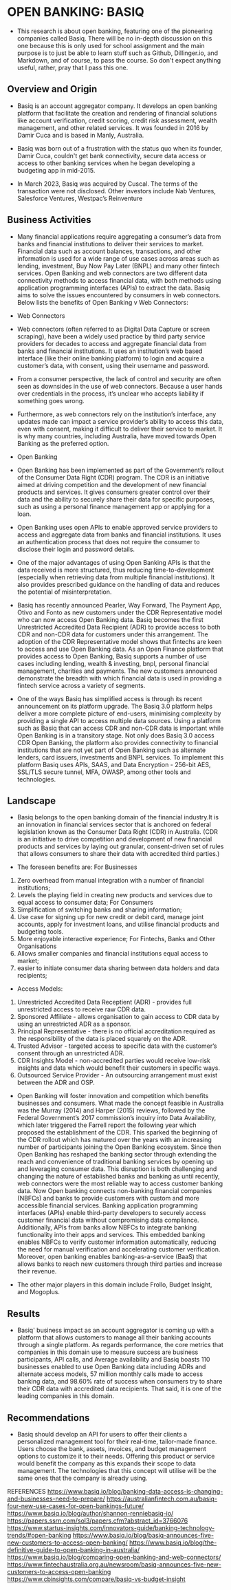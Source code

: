 # OPEN BANKING: BASIQ
* This research is about open banking, featuring one of the pioneering companies called Basiq. There will be no in-depth discussion on this one because this is only used for school assignment and the main purpose is to just be able to learn stuff such as Github, Dillinger.io, and Markdown, and of course, to pass the course. So don't expect anything useful, rather, pray that I pass this one.
## Overview and Origin

* Basiq is an account aggregator company. It develops an open banking platform that facilitate the creation and rendering of financial solutions like account verification, credit scoring, credit risk assessment, wealth management, and other related services. It was founded in 2016 by Damir Cuca and is based in Manly, Australia.

* Basiq was born out of a frustration with the status quo when its founder, Damir Cuca, couldn't get bank connectivity, secure data access or access to other banking services when he began developing a budgeting app in mid-2015.

* In March 2023, Basiq was acquired by Cuscal. The terms of the transaction were not disclosed. Other investors include Nab Ventures, Salesforce Ventures, Westpac’s Reinventure

## Business Activities

* Many financial applications require aggregating a consumer’s data from banks and financial institutions to deliver their services to market. Financial data such as account balances, transactions, and other information is used for a wide range of use cases across areas such as lending, investment, Buy Now Pay Later (BNPL) and many other fintech services. Open Banking and web connectors are two different data connectivity methods to access financial data, with both methods using application programming interfaces (APIs) to extract the data. Basiq aims to solve the issues encountered by consumers in web connectors. Below lists the benefits of Open Banking v Web Connectors:

* Web Connectors
* Web connectors (often referred to as Digital Data Capture or screen scraping), have been a widely used practice by third party service providers for decades to access and aggregate financial data from banks and financial institutions. It uses an institution’s web based interface (like their online banking platform) to login and acquire a customer’s data, with consent, using their username and password.  

* From a consumer perspective, the lack of control and security are often seen as downsides in the use of web connectors. Because a user hands over credentials in the process, it’s unclear who accepts liability if something goes wrong. 

* Furthermore, as web connectors rely on the institution’s interface, any updates made can impact a service provider’s ability to access this data, even with consent, making it difficult to deliver their service to market. It is why many countries, including Australia, have moved towards Open Banking as the preferred option.

* Open Banking

* Open Banking has been implemented as part of the Government’s rollout of the Consumer Data Right (CDR) program. The CDR is an initiative aimed at driving competition and the development of new financial products and services. It gives consumers greater control over their data and the ability to securely share their data for specific purposes, such as using a personal finance management app or applying for a loan. 

* Open Banking uses open APIs to enable approved service providers to access and aggregate data from banks and financial institutions. It uses an authentication process that does not require the consumer to disclose their login and password details. 

* One of the major advantages of using Open Banking APIs is that the data received is more structured, thus reducing time-to-development (especially when retrieving data from multiple financial institutions). It also provides prescribed guidance on the handling of data and reduces the potential of misinterpretation.

* Basiq has recently announced Pearler, Way Forward, The Payment App, Otivo and Fonto as new customers under the CDR Representative model who can now access Open Banking data. Basiq becomes the first Unrestricted Accredited Data Recipient (ADR) to provide access to both CDR and non-CDR data for customers under this arrangement. The adoption of the CDR Representative model shows that fintechs are keen to access and use Open Banking data. As an Open Finance platform that provides access to Open Banking, Basiq supports a number of use cases including lending, wealth & investing, bnpl, personal financial management, charities and payments. The new customers announced demonstrate the breadth with which financial data is used in providing a fintech service across a variety of segments.

* One of the ways Basiq has simplified access is through its recent announcement on its platform upgrade. The Basiq 3.0 platform helps deliver a more complete picture of end-users, minimising complexity by providing a single API to access multiple data sources. Using a platform such as Basiq that can access CDR and non-CDR data is important while Open Banking is in a transitory stage. Not only does Basiq 3.0 access CDR Open Banking, the platform also provides connectivity to financial institutions that are not yet part of Open Banking such as alternate lenders, card issuers, investments and BNPL services. To implement this platform Basiq uses APIs, SAAS, and Data Encryption - 256-bit AES, SSL/TLS secure tunnel, MFA, OWASP, among other tools and technologies.


## Landscape

* Basiq belongs to the open banking domain of the financial industry.It is an innovation in financial services sector that is anchored on federal legislation known as the Consumer Data Right (CDR) in Australia. (CDR is an initiative to drive competition and development of new financial products and services by laying out granular, consent-driven set of rules that allows consumers to share their data with accredited third parties.)

* The foreseen benefits are:
For Businesses
1. Zero overhead from manual integration with a number of financial institutions;
2. Levels the playing field in creating new products and services due to equal access to consumer data;
For Consumers
1. Simplification of switching banks and sharing information;
2. Use case for signing up for new credit or debit card, manage joint accounts, apply for investment loans, and utilise financial products and budgeting tools.
3. More enjoyable interactive experience;
For Fintechs, Banks and Other Organisations
1. Allows smaller companies and financial institutions equal access to market;
2. easier to initiate consumer data sharing between data holders and data recipients;

* Access Models:
1. Unrestricted Accredited Data Receptient (ADR) - provides full unrestricted access to receive raw CDR data.
2. Sponsored Affiliate - allows organisation to gain access to CDR data by using an unrestricted ADR as a sponsor.
3. Principal Representative - there is no official accreditation required as the responsibility of the data is placed squarely on the ADR. 
4. Trusted Advisor - targeted access to specific data with the customer’s consent through an unrestricted ADR.
5. CDR Insights Model - non-accredited parties would receive low-risk insights and data which would benefit their customers in specific ways.
6. Outsourced Service Provider - An outsourcing arrangement must exist between the ADR and OSP.

* Open Banking will foster innovation and competition which benefits businesses and consumers. What made the concept feasible in Australia was the Murray (2014) and Harper (2015) reviews, followed by the Federal Government’s 2017 commission’s inquiry into Data Availability, which later triggered the Farrell report the following year which proposed the establishment of the CDR. This sparked the beginning of the CDR rollout which has matured over the years with an increasing number of participants joining the Open Banking ecosystem. Since then Open Banking has reshaped the banking sector through extending the reach and convenience of traditional banking services by opening up and leveraging consumer data. This disruption is both challenging and changing the nature of established banks and banking as until recently, web connectors were the most reliable way to access customer banking data. Now Open banking connects non-banking financial companies (NBFCs) and banks to provide customers with custom and more accessible financial services. Banking application programming interfaces (APIs) enable third-party developers to securely access customer financial data without compromising data compliance.  Additionally, APIs from banks allow NBFCs to integrate banking functionality into their apps and services. This embedded banking enables NBFCs to verify customer information automatically, reducing the need for manual verification and accelerating customer verification. Moreover, open banking enables banking-as-a-service (BaaS) that allows banks to reach new customers through third parties and increase their revenue.

* The other major players in this domain include Frollo, Budget Insight, and Mogoplus.

## Results

* Basiq' business impact as an account aggregator is coming up with a platform that allows customers to manage all their banking accounts through a single platform. As regards performance, the core metrics that companies in this domain use to measure success are business participants, API calls, and Average availability and Basiq boasts 110 businesses enabled to use Open Banking data including ADRs and alternate access models, 57 million monthly calls made to access banking data, and 98.60% rate of success when consumers try to share their CDR data with accredited data recipients. That said, it is one of the leading companies in this domain.

## Recommendations

* Basiq should develop an API for users to offer their clients a personalized management tool for their real-time, tailor-made finance. Users choose the bank, assets, invoices, and budget management options to customize it to their needs. Offering this product or service would benefit the company as this expands their scope to data management. The technologies that this concept will utilise will be the same ones that the company is already using.


REFERENCES
https://www.basiq.io/blog/banking-data-access-is-changing-and-businesses-need-to-prepare/
https://australianfintech.com.au/basiq-four-new-use-cases-for-open-bankings-future/
https://www.basiq.io/blog/author/shannon-renniebasiq-io/
https://papers.ssrn.com/sol3/papers.cfm?abstract_id=3766076
https://www.startus-insights.com/innovators-guide/banking-technology-trends/#open-banking
https://www.basiq.io/blog/basiq-announces-five-new-customers-to-access-open-banking/
https://www.basiq.io/blog/the-definitive-guide-to-open-banking-in-australia/
https://www.basiq.io/blog/comparing-open-banking-and-web-connectors/
https://www.fintechaustralia.org.au/newsroom/basiq-announces-five-new-customers-to-access-open-banking
https://www.cbinsights.com/compare/basiq-vs-budget-insight
